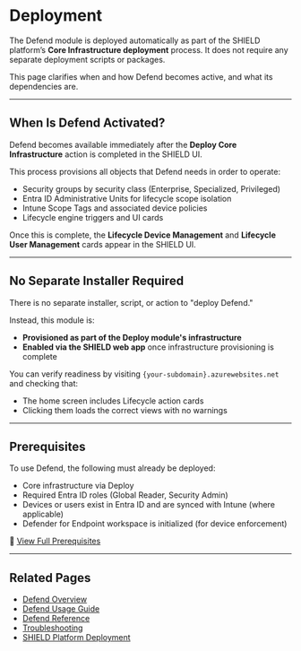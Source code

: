 # Deployment

The Defend module is deployed automatically as part of the SHIELD platform’s **Core Infrastructure deployment** process. It does not require any separate deployment scripts or packages.

This page clarifies when and how Defend becomes active, and what its dependencies are.

---

## When Is Defend Activated?

Defend becomes available immediately after the **Deploy Core Infrastructure** action is completed in the SHIELD UI.

This process provisions all objects that Defend needs in order to operate:

- Security groups by security class (Enterprise, Specialized, Privileged)
- Entra ID Administrative Units for lifecycle scope isolation
- Intune Scope Tags and associated device policies
- Lifecycle engine triggers and UI cards

Once this is complete, the **Lifecycle Device Management** and **Lifecycle User Management** cards appear in the SHIELD UI.

---

## No Separate Installer Required

There is no separate installer, script, or action to "deploy Defend."

Instead, this module is:

- **Provisioned as part of the Deploy module's infrastructure**
- **Enabled via the SHIELD web app** once infrastructure provisioning is complete

You can verify readiness by visiting `{your-subdomain}.azurewebsites.net` and checking that:

- The home screen includes Lifecycle action cards
- Clicking them loads the correct views with no warnings

---

## Prerequisites

To use Defend, the following must already be deployed:

- Core infrastructure via Deploy
- Required Entra ID roles (Global Reader, Security Admin)
- Devices or users exist in Entra ID and are synced with Intune (where applicable)
- Defender for Endpoint workspace is initialized (for device enforcement)

📖 [View Full Prerequisites](Prerequisites.md)

---

## Related Pages

- [Defend Overview](index.md)
- [Defend Usage Guide](Usage-Guide/index.md)
- [Defend Reference](Reference/index.md)
- [Troubleshooting](Troubleshooting.md)
- [SHIELD Platform Deployment](../Deployment.md)